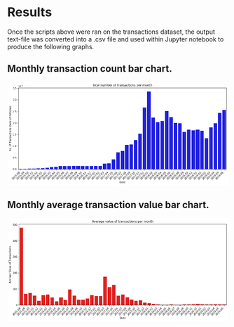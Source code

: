 # Results
Once the scripts above were ran on the transactions dataset, the output text-file was converted into a .csv file and used within Jupyter notebook to produce the following graphs.

## Monthly transaction count bar chart.
![Image](https://github.com/mcapaldi96/Ethereum-Analysis/blob/main/partA/countTransactions.png)


## Monthly average transaction value bar chart.
![Image](https://github.com/mcapaldi96/Ethereum-Analysis/blob/main/partA/averageTransactions.png)

